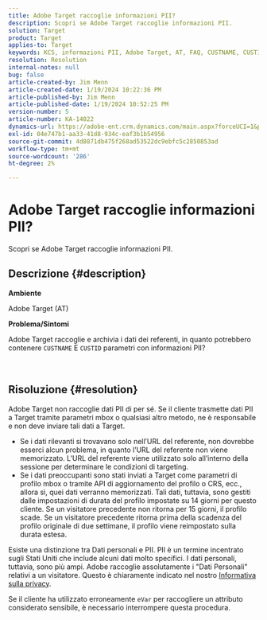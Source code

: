 ```yaml
---
title: Adobe Target raccoglie informazioni PII?
description: Scopri se Adobe Target raccoglie informazioni PII.
solution: Target
product: Target
applies-to: Target
keywords: KCS, informazioni PII, Adobe Target, AT, FAQ, CUSTNAME, CUSTID, mbox, Privacy Policy
resolution: Resolution
internal-notes: null
bug: false
article-created-by: Jim Menn
article-created-date: 1/19/2024 10:22:36 PM
article-published-by: Jim Menn
article-published-date: 1/19/2024 10:52:25 PM
version-number: 5
article-number: KA-14022
dynamics-url: https://adobe-ent.crm.dynamics.com/main.aspx?forceUCI=1&pagetype=entityrecord&etn=knowledgearticle&id=12532c3d-19b7-ee11-a569-6045bd006268
exl-id: 04e747b1-aa33-41d8-934c-eaf3b1b54956
source-git-commit: 4d8871db475f268ad53522dc9ebfc5c2850853ad
workflow-type: tm+mt
source-wordcount: '286'
ht-degree: 2%

---
```


# Adobe Target raccoglie informazioni PII?


Scopri se Adobe Target raccoglie informazioni PII.

## Descrizione {#description}


<b>Ambiente</b>

Adobe Target (AT)



<b>Problema/Sintomi</b>

Adobe Target raccoglie e archivia i dati dei referenti, in quanto potrebbero contenere `CUSTNAME` E `CUSTID` parametri con informazioni PII?
<br><br> <br>

## Risoluzione {#resolution}




Adobe Target non raccoglie dati PII di per sé. Se il cliente trasmette dati PII a Target tramite parametri mbox o qualsiasi altro metodo, ne è responsabile e non deve inviare tali dati a Target.



- Se i dati rilevanti si trovavano solo nell’URL del referente, non dovrebbe esserci alcun problema, in quanto l’URL del referente non viene memorizzato. L’URL del referente viene utilizzato solo all’interno della sessione per determinare le condizioni di targeting.
- Se i dati preoccupanti sono stati inviati a Target come parametri di profilo mbox o tramite API di aggiornamento del profilo o CRS, ecc., allora sì, quei dati verranno memorizzati. Tali dati, tuttavia, sono gestiti dalle impostazioni di durata del profilo impostate su 14 giorni per questo cliente. Se un visitatore precedente non ritorna per 15 giorni, il profilo scade. Se un visitatore precedente ritorna prima della scadenza del profilo originale di due settimane, il profilo viene reimpostato sulla durata estesa.


Esiste una distinzione tra Dati personali e PII. PII è un termine incentrato sugli Stati Uniti che include alcuni dati molto specifici. I dati personali, tuttavia, sono più ampi. Adobe raccoglie assolutamente i &quot;Dati Personali&quot; relativi a un visitatore. Questo è chiaramente indicato nel nostro [Informativa sulla privacy](https://www.adobe.com/it/privacy/marketing-cloud.html).



Se il cliente ha utilizzato erroneamente `eVar` per raccogliere un attributo considerato sensibile, è necessario interrompere questa procedura.
